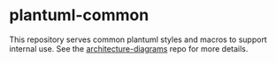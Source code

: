 # plantuml-common
This repository serves common plantuml styles and macros to support internal use.  See the [architecture-diagrams](https://code.cargurus.com/cargurus-eng/architecture-diagrams) repo for more details.


